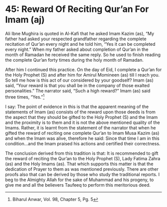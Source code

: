 45: Reward Of Reciting Qur’an For Imam (aj)
===========================================

Ali Ibne Mughira is quoted in Al-Kafi that he asked Imam Kazim (as), “My
father had asked your respected grandfather regarding the complete
recitation of Qur’an every night and he told him, “Yes it can be
completed every night.” When my father asked about completion of Qur’an
in the month of Ramadan he received the same reply. So he used to finish
reading the complete Qur’an forty times during the holy month of
Ramadan.

After him I continued this practice. On the day of Eid, I complete a
Qur’an for the Holy Prophet (S) and after him for Amirul Momineen (as)
till I reach you. So tell me how is this act of our considered by your
goodself? Imam (as) said, “Your reward is that you shall be in the
company of those exalted personalities.” The narrator said, “Such a high
reward?” Imam (as) said three times, “Yes.”[^1]

I say: The point of evidence in this is that the apparent meaning of the
statements of Imam (as) consists of the reward upon those deeds is from
the aspect that they should be gifted to the Holy Prophet (S) and the
Imam and the proximity is to them and it is not the above mentioned
quality of the Imams. Rather, it is learnt from the statement of the
narrator that when he gifted the reward of reciting one complete Qur’an
to Imam Musa Kazim (as) and when the Imam was alive, therefore he said:
Since that time I am in this condition…and the Imam praised his actions
and certified their correctness.

The conclusion derived from this tradition is that: It is recommended to
gift the reward of reciting the Qur’an to the Holy Prophet (S), Lady
Fatima Zahra (as) and the Holy Imams (as). That which supports this
matter is that the dedication of Prayer to them as was mentioned
previously. There are other proofs also that can be derived by those who
study the traditional reports. I beg to the Almighty Allah for the sake
of Muhammad and his progeny, to give me and all the believers Taufeeq to
perform this meritorious deed.

[^1]: Biharul Anwar, Vol. 98, Chapter 5, Pg. 5


